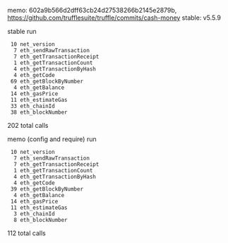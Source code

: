 memo: 602a9b566d2dff63cb24d27538266b2145e2879b, https://github.com/trufflesuite/truffle/commits/cash-money
stable: v5.5.9

stable run

     10 net_version
      7 eth_sendRawTransaction
      7 eth_getTransactionReceipt
      1 eth_getTransactionCount
      4 eth_getTransactionByHash
      4 eth_getCode
     69 eth_getBlockByNumber
      4 eth_getBalance
     14 eth_gasPrice
     11 eth_estimateGas
     33 eth_chainId
     38 eth_blockNumber
202 total calls

memo (config and require) run


     10 net_version
      7 eth_sendRawTransaction
      7 eth_getTransactionReceipt
      1 eth_getTransactionCount
      4 eth_getTransactionByHash
      4 eth_getCode
     39 eth_getBlockByNumber
      4 eth_getBalance
     14 eth_gasPrice
     11 eth_estimateGas
      3 eth_chainId
      8 eth_blockNumber
112 total calls
